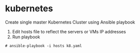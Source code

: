 # kubernetes
Create single master Kubernetes Cluster using Ansible playbook

1. Edit hosts file to reflect the servers or VMs IP addresses 
2. Run playbook

``` # ansible-playbook -i hosts k8.yaml ```
